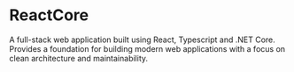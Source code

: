 # ReactCore
A full-stack web application built using React, Typescript and .NET Core. Provides a foundation for building modern web applications with a focus on clean architecture and maintainability.
